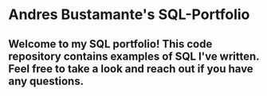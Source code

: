 # Andres Bustamante's SQL-Portfolio
## Welcome to my SQL portfolio! This code repository contains examples of SQL I've written. Feel free to take a look and reach out if you have any questions.
